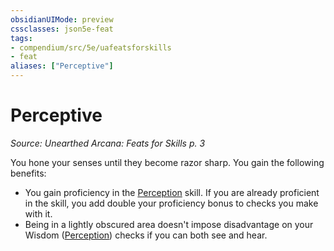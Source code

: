 ```yaml
---
obsidianUIMode: preview
cssclasses: json5e-feat
tags:
- compendium/src/5e/uafeatsforskills
- feat
aliases: ["Perceptive"]
---
```

# Perceptive
*Source: Unearthed Arcana: Feats for Skills p. 3*  

You hone your senses until they become razor sharp. You gain the following benefits:

- You gain proficiency in the [Perception](/Systems/5e/rules/skills.md#Perception) skill. If you are already proficient in the skill, you add double your proficiency bonus to checks you make with it.  
- Being in a lightly obscured area doesn't impose disadvantage on your Wisdom ([Perception](/Systems/5e/rules/skills.md#Perception)) checks if you can both see and hear.